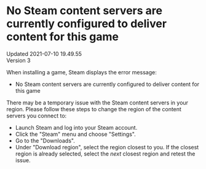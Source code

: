 # No Steam content servers are currently configured to deliver content for this game
Updated 2021-07-10 19.49.55  
Version 3  

When installing a game, Steam displays the error message:  
* No Steam content servers are currently configured to deliver content for this game
  
There may be a temporary issue with the Steam content servers in your region. Please follow these steps to change the region of the content servers you connect to:  
*  Launch Steam and log into your Steam account.
*  Click the "Steam" menu and choose "Settings".
*  Go to the "Downloads".
* Under "Download region", select the region closest to you. If the closest region is already selected, select the *next* closest region and retest the issue.